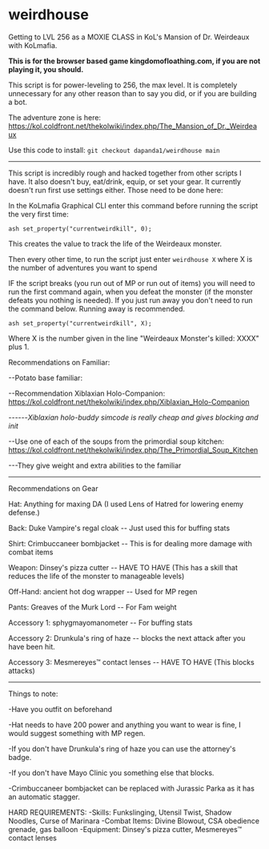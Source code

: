 # weirdhouse
Getting to LVL 256 as a MOXIE CLASS in KoL's Mansion of Dr. Weirdeaux with KoLmafia. 

**This is for the browser based game kingdomofloathing.com, if you are not playing it, you should.**

This script is for power-leveling to 256, the max level. It is completely unnecessary for any other reason than to say you did, or if you are building a bot.

The adventure zone is here:
https://kol.coldfront.net/thekolwiki/index.php/The_Mansion_of_Dr._Weirdeaux

Use this code to install:
`git checkout dapanda1/weirdhouse main`

---
This script is incredibly rough and hacked together from other scripts I have. It also doesn't buy, eat/drink, equip, or set your gear. It currently doesn't run first use settings either. Those need to be done here:

In the KoLmafia Graphical CLI enter this command before running the script the very first time:

`ash set_property("currentweirdkill", 0);`

This creates the value to track the life of the Weirdeaux monster.

Then every other time, to run the script just enter `weirdhouse X` where X is the number of adventures you want to spend

IF the script breaks (you run out of MP or run out of items) you will need to run the first command again, when you defeat the monster (if the monster defeats you nothing is needed). If you just run away you don't need to run the command below. Running away is recommended.

`ash set_property("currentweirdkill", X);`

Where X is the number given in the line "Weirdeaux Monster's killed: XXXX" plus 1.

Recommendations on Familiar:

--Potato base familiar: 

--Recommendation Xiblaxian Holo-Companion: https://kol.coldfront.net/thekolwiki/index.php/Xiblaxian_Holo-Companion

------_Xiblaxian holo-buddy simcode is really cheap and gives blocking and init_

--Use one of each of the soups from the primordial soup kitchen: https://kol.coldfront.net/thekolwiki/index.php/The_Primordial_Soup_Kitchen

---They give weight and extra abilities to the familiar

---
Recommendations on Gear

Hat:		Anything for maxing DA (I used Lens of Hatred	for lowering enemy defense.)

Back:		Duke Vampire's regal cloak	-- Just used this for buffing stats

Shirt:		Crimbuccaneer bombjacket -- This is for dealing more damage with combat items

Weapon:		Dinsey's pizza cutter -- HAVE TO HAVE (This has a skill that reduces the life of the monster to manageable levels)

Off-Hand:		ancient hot dog wrapper	-- Used for MP regen

Pants:		Greaves of the Murk Lord -- For Fam weight

Accessory 1:		sphygmayomanometer	-- For buffing stats

Accessory 2:		Drunkula's ring of haze	-- blocks the next attack after you have been hit.

Accessory 3:		Mesmereyes™ contact lenses -- HAVE TO HAVE (This blocks attacks)

---
Things to note:

-Have you outfit on beforehand

-Hat needs to have 200 power and anything you want to wear is fine, I would suggest something with MP regen.

-If you don't have Drunkula's ring of haze you can use the attorney's badge.

-If you don't have Mayo Clinic you something else that blocks.

-Crimbuccaneer bombjacket can be replaced with Jurassic Parka as it has an automatic stagger.

HARD REQUIREMENTS:
-Skills: Funkslinging, Utensil Twist, Shadow Noodles, Curse of Marinara
-Combat Items: Divine Blowout, 	CSA obedience grenade, 	gas balloon
-Equipment: Dinsey's pizza cutter, Mesmereyes™ contact lenses
